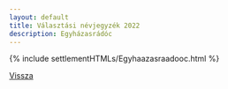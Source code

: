 ```yaml
---
layout: default
title: Választási névjegyzék 2022
description: Egyházasrádóc
---
```


{% include settlementHTMLs/Egyhaazasraadooc.html %}

[Vissza](../)